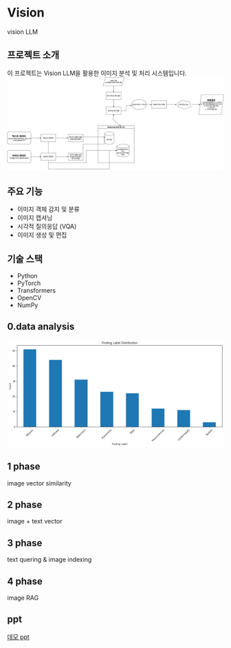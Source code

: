 # Vision
vision LLM
## 프로젝트 소개
이 프로젝트는 Vision LLM을 활용한 이미지 분석 및 처리 시스템입니다.
![pipeline](README_img/pipeline.drawio-2.png)
## 주요 기능
- 이미지 객체 감지 및 분류
- 이미지 캡셔닝
- 시각적 질의응답 (VQA)
- 이미지 생성 및 편집

## 기술 스택
- Python
- PyTorch
- Transformers
- OpenCV
- NumPy



## 0.data analysis
![label 분포](README_img/label.png)

## 1 phase
image vector similarity

## 2 phase
image + text vector

## 3 phase
text quering & image indexing

## 4 phase
image RAG


## ppt

[데모 ppt](https://docs.google.com/presentation/d/1Ohb55wHANbF2CMJg_gOqgeK_2AlPFTXsbJbBUeZ8scs/edit?usp=sharing)
